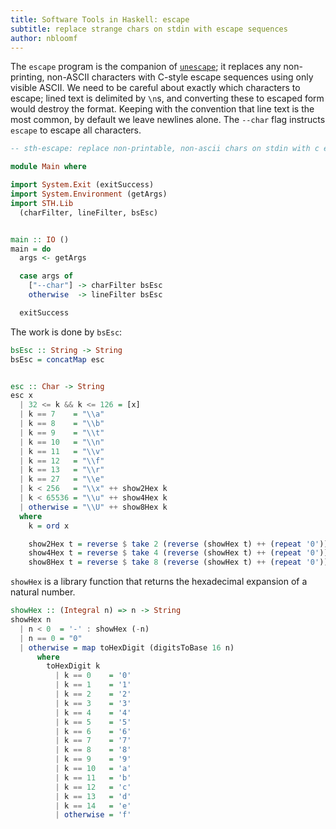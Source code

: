 ```yaml
---
title: Software Tools in Haskell: escape
subtitle: replace strange chars on stdin with escape sequences
author: nbloomf
---
```


The ``escape`` program is the companion of [``unescape``](/pages/sth/tool/unescape.html); it replaces any non-printing, non-ASCII characters with C-style escape sequences using only visible ASCII. We need to be careful about exactly which characters to escape; lined text is delimited by ``\n``s, and converting these to escaped form would destroy the format. Keeping with the convention that line text is the most common, by default we leave newlines alone. The ``--char`` flag instructs ``escape`` to escape all characters.


```haskell
-- sth-escape: replace non-printable, non-ascii chars on stdin with c escape sequences

module Main where

import System.Exit (exitSuccess)
import System.Environment (getArgs)
import STH.Lib
  (charFilter, lineFilter, bsEsc)


main :: IO ()
main = do
  args <- getArgs

  case args of
    ["--char"] -> charFilter bsEsc
    otherwise  -> lineFilter bsEsc

  exitSuccess
```


The work is done by ``bsEsc``:

```haskell
bsEsc :: String -> String
bsEsc = concatMap esc


esc :: Char -> String
esc x
  | 32 <= k && k <= 126 = [x]
  | k == 7    = "\\a"
  | k == 8    = "\\b"
  | k == 9    = "\\t"
  | k == 10   = "\\n"
  | k == 11   = "\\v"
  | k == 12   = "\\f"
  | k == 13   = "\\r"
  | k == 27   = "\\e"
  | k < 256   = "\\x" ++ show2Hex k
  | k < 65536 = "\\u" ++ show4Hex k
  | otherwise = "\\U" ++ show8Hex k
  where
    k = ord x

    show2Hex t = reverse $ take 2 (reverse (showHex t) ++ (repeat '0'))
    show4Hex t = reverse $ take 4 (reverse (showHex t) ++ (repeat '0'))
    show8Hex t = reverse $ take 8 (reverse (showHex t) ++ (repeat '0'))
```


``showHex`` is a library function that returns the hexadecimal expansion of a natural number.


```haskell
showHex :: (Integral n) => n -> String
showHex n
  | n < 0  = '-' : showHex (-n)
  | n == 0 = "0"
  | otherwise = map toHexDigit (digitsToBase 16 n)
      where
        toHexDigit k
          | k == 0    = '0'
          | k == 1    = '1'
          | k == 2    = '2'
          | k == 3    = '3'
          | k == 4    = '4'
          | k == 5    = '5'
          | k == 6    = '6'
          | k == 7    = '7'
          | k == 8    = '8'
          | k == 9    = '9'
          | k == 10   = 'a'
          | k == 11   = 'b'
          | k == 12   = 'c'
          | k == 13   = 'd'
          | k == 14   = 'e'
          | otherwise = 'f'
```
